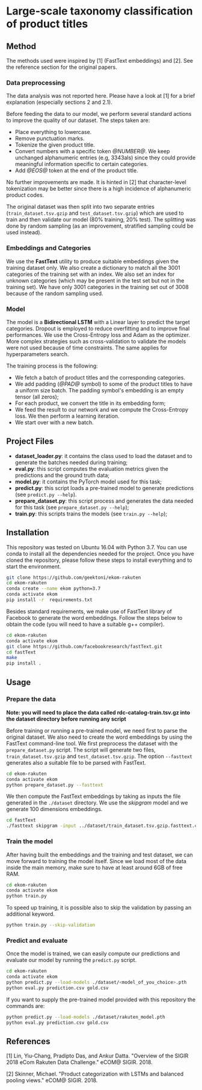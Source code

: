 # Large-scale taxonomy classification of product titles

## Method

The methods used were inspired by [1] (FastText embeddings) and [2]. See the reference section for the original papers.

### Data preprocessing

The data analysis was not reported here. Please have a look at [1] for a brief
explanation (especially sections 2 and 2.1).

Before feeding the data to our model, we perform several standard actions to improve the quality of our dataset. The steps taken are:
- Place everything to lowercase.
- Remove punctuation marks.
- Tokenize the given product title.
- Convert numbers with a specific token *@NUMBER@*. We keep unchanged alphanumeric entries (e.g, 3343als) since they could provide meaningful information specific to certain categories.
- Add *@EOS@* token at the end of the product title.

No further improvements are made. It is hinted in [2] that character-level tokenization may be better since there is a high incidence of alphanumeric product codes.

The original dataset was then split into two separate entries (`train_dataset.tsv.gzip` and `test_dataset.tsv.gzip`) which are used to train and then validate our model (80% training, 20% test). The splitting was done by random sampling (as an improvement, stratified sampling could be used instead).

### Embeddings and Categories

We use the **FastText** utility to produce suitable embeddings given the training dataset only. We also create a dictionary to match all the 3001 categories of
the training set with an index. We also set an index for unknown categories (which may be present in the test set but not in the training set). We have only 3001
categories in the training set out of 3008 because of the random sampling used.

### Model

The model is a **Bidirectional LSTM** with a Linear layer to predict the target
categories. Dropout is employed to reduce overfitting and to improve final
performances. We use the Cross-Entropy loss and Adam as the optimizer. More complex strategies such as cross-validation to validate the models were not used because of time constraints. The same applies for hyperparameters search.


The training process is the following:
- We fetch a batch of product titles and the corresponding categories.
- We add padding (*@PAD@* symbol) to some of the product titles to have a uniform size batch. The padding symbol's embedding is an empty tensor (all zeros);
- For each product, we convert the title in its embedding form;
- We feed the result to our network and we compute the Cross-Entropy loss. We then perform a learning iteration.
- We start over with a new batch.

## Project Files

- **dataset_loader.py**: it contains the class used to load the dataset and to generate the batches needed during training;
- **eval.py**: this script computes the evaluation metrics given the predictions and the ground truth data;
- **model.py**: it contains the PyTorch model used for this task;
- **predict.py**: this script loads a pre-trained model to generate predictions
(see `predict.py --help`).
- **prepare_dataset.py**: this script process and generates the data needed for
this task (see `prepare_dataset.py --help`);
- **train.py**: this scripts trains the models (see `train.py --help`);

## Installation

This repository was tested on Ubuntu 16.04 with Python 3.7. You can use conda
to install all the dependencies needed for the project. Once you have cloned
the repository, please follow these steps to install everything and to start
the environment.
```bash
git clone https://github.com/geektoni/ekom-rakuten
cd ekom-rakuten
conda create --name ekom python=3.7
conda activate ekom
pip install -r  requirements.txt
```
Besides standard requirements, we make use of FastText library of Facebook to
generate the word embeddings. Follow the steps below to obtain the code (you will need to have a suitable g++ compiler).
```bash
cd ekom-rakuten
conda activate ekom
git clone https://github.com/facebookresearch/fastText.git
cd fastText
make
pip install .
```  

## Usage

### Prepare the data

**Note: you will need to place the data called rdc-catalog-train.tsv.gz
into the dataset directory before running any script**

Before training or running a pre-trained model, we need first to parse the original
dataset. We also need to create the word embeddings by using the FastText command-line tool. We first preprocess the dataset with the `prepare_dataset.py` script.
The script will generate two files, `train_dataset.tsv.gzip` and `test_dataset.tsv.gzip`. The option `--fasttext` generates also a suitable file to be parsed with FastText.
```bash
cd ekom-rakuten
conda activate ekom
python prepare_dataset.py --fasttext
```

We then compute the FastText embeddings by taking as inputs the file generated in the `./dataset` directory.
We use the *skipgram* model and we generate 100 dimensions embeddings.
```bash
cd fastText
./fasttext skipgram -input ../dataset/train_dataset.tsv.gzip.fasttext.csv -output ../dataset/fasttext_embeddings -dim 100
```

### Train the model
After having built the embeddings and the training and test dataset, we can move forward to training the model itself. Since we load most of the data inside the main
memory, make sure to have at least around 6GB of free RAM.
```bash
cd ekom-rakuten
conda activate ekom
python train.py
```
To speed up training, it is possible also to skip the validation by passing an additional keyword.
```bash
python train.py --skip-validation
```

### Predict and evaluate
Once the model is trained, we can easily compute our predictions and evaluate our model by running the `predict.py` script.
```bash
cd ekom-rakuten
conda activate ekom
python predict.py --load-models ./dataset/<model_of_you_choice>.pth
python eval.py prediction.csv gold.csv
```
If you want to supply the pre-trained model provided with this repository the commands are:
```bash
python predict.py --load-models ./dataset/rakuten_model.pth
python eval.py prediction.csv gold.csv
```

## References

[1] Lin, Yiu-Chang, Pradipto Das, and Ankur Datta. "Overview of the SIGIR 2018 eCom Rakuten Data Challenge." eCOM@ SIGIR. 2018.

[2] Skinner, Michael. "Product categorization with LSTMs and balanced pooling views." eCOM@ SIGIR. 2018.
